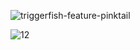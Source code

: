 ![triggerfish-feature-pinktail](https://github.com/user-attachments/assets/c7df8aea-a30a-4521-b43c-bde54ebba8df)

![12](https://github.com/user-attachments/assets/1262765a-60c8-4fdd-a3a9-356efc90770f)
